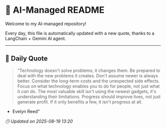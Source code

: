 # 🧠 AI-Managed README

Welcome to my AI-managed repository!

Every day, this file is automatically updated with a new quote, thanks to a LangChain + Gemini AI agent.

---

## 📅 Daily Quote

> "Technology doesn't solve problems; it changes them. Be prepared to deal with the new problems it creates.
Don't assume newer is always better. Consider the long-term costs and the unexpected side effects.
Focus on what technology enables you to *do* for people, not just what it *can* do.
The most valuable skill isn't using the newest gadgets, it's understanding their limitations.
Progress should improve lives, not just generate profit. If it only benefits a few, it isn't progress at all.

- Evelyn Reed"

*🕒 Updated on 2025-08-19 13:20*